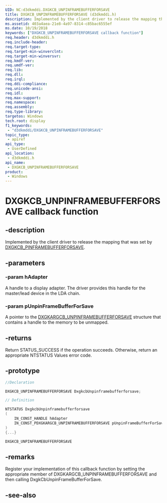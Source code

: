 ```yaml
---
UID: NC:d3dkmddi.DXGKCB_UNPINFRAMEBUFFERFORSAVE
title: DXGKCB_UNPINFRAMEBUFFERFORSAVE (d3dkmddi.h)
description: Implemented by the client driver to release the mapping that was set by DXGKCB_PINFRAMEBUFFERFORSAVE.
ms.assetid: 403a4aea-21e8-4a97-8314-c85bac6555ef
ms.date: 10/19/2018
keywords: ["DXGKCB_UNPINFRAMEBUFFERFORSAVE callback function"]
req.header: d3dkmddi.h
req.include-header: 
req.target-type: 
req.target-min-winverclnt: 
req.target-min-winversvr: 
req.kmdf-ver: 
req.umdf-ver: 
req.lib: 
req.dll: 
req.irql: 
req.ddi-compliance: 
req.unicode-ansi: 
req.idl: 
req.max-support: 
req.namespace: 
req.assembly: 
req.type-library: 
targetos: Windows
tech.root: display
f1_keywords:
 - "d3dkmddi/DXGKCB_UNPINFRAMEBUFFERFORSAVE"
topic_type:
 - apiref
api_type:
 - UserDefined
api_location:
 - d3dkmddi.h
api_name:
 - DXGKCB_UNPINFRAMEBUFFERFORSAVE
product:
 - Windows
---
```


# DXGKCB_UNPINFRAMEBUFFERFORSAVE callback function

## -description

Implemented by the client driver to release the mapping that was set by [DXGKCB_PINFRAMEBUFFERFORSAVE](nc-d3dkmddi-dxgkcb_pinframebufferforsave.md).

## -parameters

### -param hAdapter

A handle to a display adapter. The driver provides this handle for the master/lead device in the LDA chain.

### -param pUnpinFrameBufferForSave

A pointer to the [DXGKARGCB_UNPINFRAMEBUFFERFORSAVE](ns-d3dkmddi-_dxgkargcb_unpinframebufferforsave.md) structure that contains a handle to the memory to be unmapped.

## -returns

Return STATUS_SUCCESS if the operation succeeds. Otherwise, return an appropriate NTSTATUS Values error code.

## -prototype

```cpp
//Declaration

DXGKCB_UNPINFRAMEBUFFERFORSAVE DxgkcbUnpinframebufferforsave;

// Definition

NTSTATUS DxgkcbUnpinframebufferforsave
(
	IN_CONST_HANDLE hAdapter
	IN_CONST_PDXGKARGCB_UNPINFRAMEBUFFERFORSAVE pUnpinFrameBufferForSave
)
{...}

DXGKCB_UNPINFRAMEBUFFERFORSAVE


```

## -remarks

Register your implementation of this callback function by setting the appropriate member of DXGKARGCB_UNPINFRAMEBUFFERFORSAVE and then calling DxgkCbUnpinFrameBufferForSave.

## -see-also

